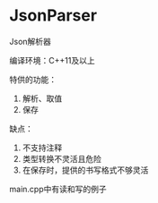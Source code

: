 # JsonParser
Json解析器

编译环境：C++11及以上

特供的功能：
1. 解析、取值
2. 保存

缺点：
1. 不支持注释
2. 类型转换不灵活且危险
3. 在保存时，提供的书写格式不够灵活

main.cpp中有读和写的例子
